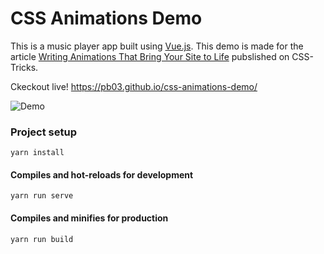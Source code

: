 # CSS Animations Demo

This is a music player app built using [Vue.js](https://vuejs.org/). This demo is made for the article [Writing Animations That Bring Your Site to Life](https://css-tricks.com/writing-animations-that-bring-your-site-to-life) pubslished on CSS-Tricks.

Ckeckout live! https://pb03.github.io/css-animations-demo/

![Demo](https://github.com/pb03/css-animations-demo/master/demo.gif)

### Project setup
```
yarn install
```

#### Compiles and hot-reloads for development
```
yarn run serve
```

#### Compiles and minifies for production
```
yarn run build
```
